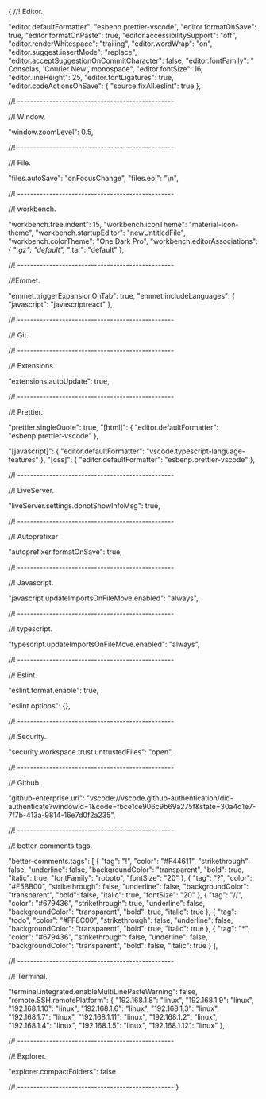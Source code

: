 {
  //! Editor.

  "editor.defaultFormatter": "esbenp.prettier-vscode",
  "editor.formatOnSave": true,
  "editor.formatOnPaste": true,
  "editor.accessibilitySupport": "off",
  "editor.renderWhitespace": "trailing",
  "editor.wordWrap": "on",
  "editor.suggest.insertMode": "replace",
  "editor.acceptSuggestionOnCommitCharacter": false,
  "editor.fontFamily": " Consolas, 'Courier New', monospace",
  "editor.fontSize": 16,
  "editor.lineHeight": 25,
  "editor.fontLigatures": true,
  "editor.codeActionsOnSave": {
    "source.fixAll.eslint": true
  },

  //! -------------------------------------------------

  //! Window.

  "window.zoomLevel": 0.5,

  //! -------------------------------------------------

  //! File.

  "files.autoSave": "onFocusChange",
  "files.eol": "\n",

  //! -------------------------------------------------

  //! workbench.

  "workbench.tree.indent": 15,
  "workbench.iconTheme": "material-icon-theme",
  "workbench.startupEditor": "newUntitledFile",
  "workbench.colorTheme": "One Dark Pro",
  "workbench.editorAssociations": {
    "*.gz": "default",
    "*.tar": "default"
  },

  //! -------------------------------------------------

  //!Emmet.

  "emmet.triggerExpansionOnTab": true,
  "emmet.includeLanguages": {
    "javascript": "javascriptreact"
  },

  //! -------------------------------------------------

  //! Git.

  //! -------------------------------------------------

  //! Extensions.

  "extensions.autoUpdate": true,

  //! -------------------------------------------------

  //! Prettier.

  "prettier.singleQuote": true,
  "[html]": {
    "editor.defaultFormatter": "esbenp.prettier-vscode"
  },

  "[javascript]": {
    "editor.defaultFormatter": "vscode.typescript-language-features"
  },
  "[css]": {
    "editor.defaultFormatter": "esbenp.prettier-vscode"
  },

  //! -------------------------------------------------

  //! LiveServer.

  "liveServer.settings.donotShowInfoMsg": true,

  //! -------------------------------------------------

  //! Autoprefixer

  "autoprefixer.formatOnSave": true,

  //! -------------------------------------------------

  //! Javascript.

  "javascript.updateImportsOnFileMove.enabled": "always",

  //! -------------------------------------------------

  //! typescript.

  "typescript.updateImportsOnFileMove.enabled": "always",

  //! -------------------------------------------------

  //! Eslint.

  "eslint.format.enable": true,

  "eslint.options": {},

  //! -------------------------------------------------

  //! Security.

  "security.workspace.trust.untrustedFiles": "open",

  //! -------------------------------------------------

  //! Github.

  "github-enterprise.uri": "vscode://vscode.github-authentication/did-authenticate?windowid=1&code=fbce1ce906c9b69a275f&state=30a4d1e7-7f7b-413a-9814-16e7d0f2a235",

  //! -------------------------------------------------

  //! better-comments.tags.

  "better-comments.tags": [
    {
      "tag": "!",
      "color": "#F44611",
      "strikethrough": false,
      "underline": false,
      "backgroundColor": "transparent",
      "bold": true,
      "italic": true,
      "fontFamily": "roboto",
      "fontSize": "20"
    },
    {
      "tag": "?",
      "color": "#F5BB00",
      "strikethrough": false,
      "underline": false,
      "backgroundColor": "transparent",
      "bold": false,
      "italic": true,
      "fontSize": "20"
    },
    {
      "tag": "//",
      "color": "#679436",
      "strikethrough": true,
      "underline": false,
      "backgroundColor": "transparent",
      "bold": true,
      "italic": true
    },
    {
      "tag": "todo",
      "color": "#FF8C00",
      "strikethrough": false,
      "underline": false,
      "backgroundColor": "transparent",
      "bold": true,
      "italic": true
    },
    {
      "tag": "*",
      "color": "#679436",
      "strikethrough": false,
      "underline": false,
      "backgroundColor": "transparent",
      "bold": false,
      "italic": true
    }
  ],

  //! -------------------------------------------------

  //! Terminal.

  "terminal.integrated.enableMultiLinePasteWarning": false,
  "remote.SSH.remotePlatform": {
    "192.168.1.8": "linux",
    "192.168.1.9": "linux",
    "192.168.1.10": "linux",
    "192.168.1.6": "linux",
    "192.168.1.3": "linux",
    "192.168.1.7": "linux",
    "192.168.1.11": "linux",
    "192.168.1.2": "linux",
    "192.168.1.4": "linux",
    "192.168.1.5": "linux",
    "192.168.1.12": "linux"
  },

  //! -------------------------------------------------

  //! Explorer.

  "explorer.compactFolders": false

  //! -------------------------------------------------
}
